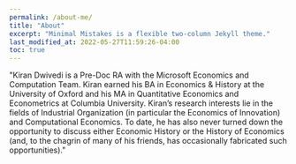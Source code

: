 ```yaml
---
permalink: /about-me/
title: "About"
excerpt: "Minimal Mistakes is a flexible two-column Jekyll theme."
last_modified_at: 2022-05-27T11:59:26-04:00
toc: true
---
```


"Kiran Dwivedi is a Pre-Doc RA with the Microsoft Economics and Computation Team. Kiran earned his BA
in Economics & History at the University of Oxford and his MA in Quantitative Economics and Econometrics at Columbia University. Kiran’s research interests lie in the fields of Industrial Organization (in particular the Economics of Innovation) and Computational Economics. To date, he has also never turned down the opportunity to discuss either Economic History or the History of Economics (and, to the chagrin of many of his friends, has occasionally fabricated such opportunities)."
